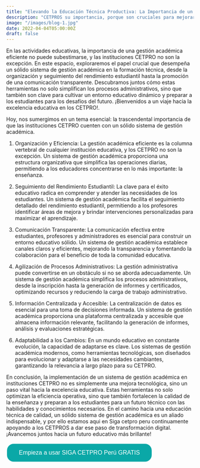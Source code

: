 ```yaml
---
title: "Elevando la Educación Técnica Productiva: La Importancia de un Sistema de Gestión en tu CETPRO"
description: "CETPROS su importancia, porque son cruciales para mejorar la empleabilidad y ofrecer flexibilidad en la educación"
image: "/images/blog-1.jpg"
date: 2022-04-04T05:00:00Z
draft: false
---
```

En las actividades educativas, la importancia de una gestión académica eficiente no puede subestimarse, y las instituciones CETPRO no son la excepción. En este espacio, exploraremos el papel crucial que desempeña un sólido sistema de gestión académica en la formación técnica, desde la organización y seguimiento del rendimiento estudiantil hasta la promoción de una comunicación transparente. Descubramos juntos cómo estas herramientas no solo simplifican los procesos administrativos, sino que también son clave para cultivar un entorno educativo dinámico y preparar a los estudiantes para los desafíos del futuro. ¡Bienvenidos a un viaje hacia la excelencia educativa en los CETPRO!.

Hoy, nos sumergimos en un tema esencial: la trascendental importancia de que las instituciones CETPRO cuenten con un sólido sistema de gestión académica.

1. Organización y Eficiencia:
La gestión académica eficiente es la columna vertebral de cualquier institución educativa, y los CETPRO no son la excepción. Un sistema de gestión académica proporciona una estructura organizativa que simplifica las operaciones diarias, permitiendo a los educadores concentrarse en lo más importante: la enseñanza.

2. Seguimiento del Rendimiento Estudiantil:
La clave para el éxito educativo radica en comprender y atender las necesidades de los estudiantes. Un sistema de gestión académica facilita el seguimiento detallado del rendimiento estudiantil, permitiendo a los profesores identificar áreas de mejora y brindar intervenciones personalizadas para maximizar el aprendizaje.

3. Comunicación Transparente:
La comunicación efectiva entre estudiantes, profesores y administradores es esencial para construir un entorno educativo sólido. Un sistema de gestión académica establece canales claros y eficientes, mejorando la transparencia y fomentando la colaboración para el beneficio de toda la comunidad educativa.

4. Agilización de Procesos Administrativos:
La gestión administrativa puede convertirse en un obstáculo si no se aborda adecuadamente. Un sistema de gestión académica simplifica los procesos administrativos, desde la inscripción hasta la generación de informes y certificados, optimizando recursos y reduciendo la carga de trabajo administrativo.

5. Información Centralizada y Accesible:
La centralización de datos es esencial para una toma de decisiones informada. Un sistema de gestión académica proporciona una plataforma centralizada y accesible que almacena información relevante, facilitando la generación de informes, análisis y evaluaciones estratégicas.

6. Adaptabilidad a los Cambios:
En un mundo educativo en constante evolución, la capacidad de adaptarse es clave. Los sistemas de gestión académica modernos, como herramientas tecnológicas, son diseñados para evolucionar y adaptarse a las necesidades cambiantes, garantizando la relevancia a largo plazo para su CETPRO.

En conclusión, la implementación de un sistema de gestión académica en instituciones CETPRO no es simplemente una mejora tecnológica, sino un paso vital hacia la excelencia educativa. Estas herramientas no solo optimizan la eficiencia operativa, sino que también fortalecen la calidad de la enseñanza y preparan a los estudiantes para un futuro técnico con las habilidades y conocimientos necesarios. En el camino hacia una educación técnica de calidad, un sólido sistema de gestión académica es un aliado indispensable, y por ello estamos aqui en Siga cetpro peru continuamente apoyando a los CETPROS a dar ese paso de transformación digital. ¡Avancemos juntos hacia un futuro educativo más brillante!

<button onclick="window.location.href='https://www.sigacetproperu.com/'" style="background-color: #0AA8A7; border: none; color: white; text-align: center; text-decoration: none; display: inline-block; font-size: 16px; margin: 4px 2px; cursor: pointer; padding: 15px 32px; border-radius: 18px;">Empieza a usar SIGA CETPRO Perú GRATIS</button>